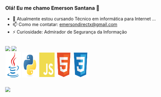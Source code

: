 ### Olá! Eu me chamo Emerson Santana 👋

- 🌱 Atualmente estou cursando Técnico em informática para Internet ... 
- 📫 Como me contatar: emersondirectx@gmail.com
- ⚡ Curiosidade: Admirador de Segurança da Informação

<div style="display: inline_block"><br>
  
<img height="230em" src="https://github-readme-stats.vercel.app/api?username=EmersonS26&show_icons=true&theme=radical">
<img height="230em" src="https://github-readme-stats.vercel.app/api/top-langs/?username=EmersonS26&layout=compact&theme=radical"><br>
  <img align="center" alt="EmersonS26-CSS" height="82em" width="50" src="https://raw.githubusercontent.com/devicons/devicon/master/icons/java/java-original.svg">
  <img align="center" alt="EmersonS26-Python" height="80em" width="50" src="https://raw.githubusercontent.com/devicons/devicon/master/icons/python/python-original.svg">
  <img align="center" alt="EmersonS26-Js" height="80em" width="50" src="https://raw.githubusercontent.com/devicons/devicon/master/icons/javascript/javascript-plain.svg">
  <img align="center" alt="EmersonS26-HTML" height="80em" width="50" src="https://raw.githubusercontent.com/devicons/devicon/master/icons/html5/html5-original.svg">
  <img align="center" alt="EmersonS26-CSS" height="80em" width="50" src="https://raw.githubusercontent.com/devicons/devicon/master/icons/css3/css3-original.svg">
</div>


##


<div>
  <a href="https://www.linkedin.com/in/emerson-neves-ciber/" target="_blank"><img height="50em" src="https://img.shields.io/badge/-LinkedIn-%230077B5?style=for-the-badge&logo=linkedin&logoColor=white" target="_blank"></a> 
</div>
